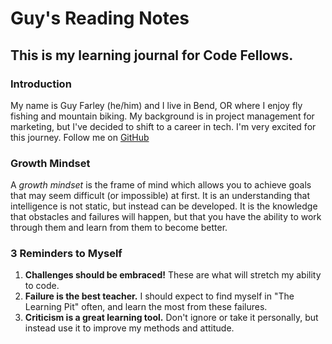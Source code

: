 # Guy's Reading Notes

## This is my learning journal for Code Fellows.

### Introduction
My name is Guy Farley (he/him) and I live in Bend, OR where I enjoy fly fishing and mountain biking. My background is in project management for marketing, but I've decided to shift to a career in tech. I'm very excited for this journey.
Follow me on [GitHub](https://github.com/GuyFarley)


### Growth Mindset

A *growth mindset* is the frame of mind which allows you to achieve goals that may seem difficult (or impossible) at first. It is an understanding that intelligence is not static, but instead can be developed. It is the knowledge that obstacles and failures will happen, but that you have the ability to work through them and learn from them to become better. 

### 3 Reminders to Myself

1. **Challenges should be embraced!** These are what will stretch my ability to code.
2. **Failure is the best teacher.** I should expect to find myself in "The Learning Pit" often, and learn the most from these failures.
3. **Criticism is a great learning tool.** Don't ignore or take it personally, but instead use it to improve my methods and attitude.
